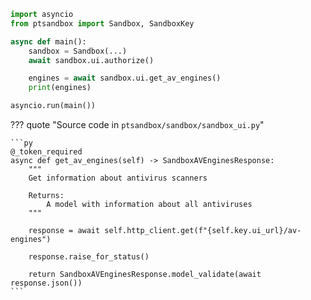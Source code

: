 ```py title="Code example" hl_lines="8"
import asyncio
from ptsandbox import Sandbox, SandboxKey

async def main():
    sandbox = Sandbox(...)
    await sandbox.ui.authorize()

    engines = await sandbox.ui.get_av_engines()
    print(engines)

asyncio.run(main())
```

??? quote "Source code in `ptsandbox/sandbox/sandbox_ui.py`"

    ```py
    @_token_required
    async def get_av_engines(self) -> SandboxAVEnginesResponse:
        """
        Get information about antivirus scanners

        Returns:
            A model with information about all antiviruses
        """

        response = await self.http_client.get(f"{self.key.ui_url}/av-engines")

        response.raise_for_status()

        return SandboxAVEnginesResponse.model_validate(await response.json())
    ```
